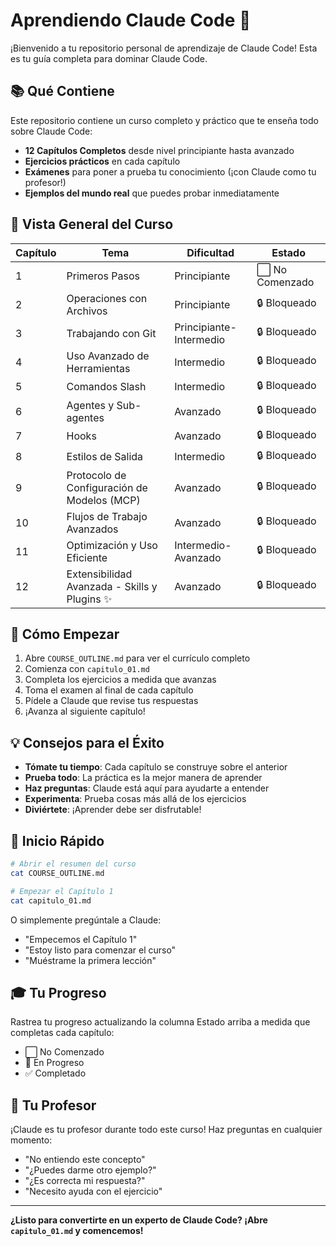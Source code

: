 # Aprendiendo Claude Code 🚀

¡Bienvenido a tu repositorio personal de aprendizaje de Claude Code! Esta es tu guía completa para dominar Claude Code.

## 📚 Qué Contiene

Este repositorio contiene un curso completo y práctico que te enseña todo sobre Claude Code:

- **12 Capítulos Completos** desde nivel principiante hasta avanzado
- **Ejercicios prácticos** en cada capítulo
- **Exámenes** para poner a prueba tu conocimiento (¡con Claude como tu profesor!)
- **Ejemplos del mundo real** que puedes probar inmediatamente

## 🎯 Vista General del Curso

| Capítulo | Tema | Dificultad | Estado |
|---------|-------|------------|--------|
| 1 | Primeros Pasos | Principiante | ⬜ No Comenzado |
| 2 | Operaciones con Archivos | Principiante | 🔒 Bloqueado |
| 3 | Trabajando con Git | Principiante-Intermedio | 🔒 Bloqueado |
| 4 | Uso Avanzado de Herramientas | Intermedio | 🔒 Bloqueado |
| 5 | Comandos Slash | Intermedio | 🔒 Bloqueado |
| 6 | Agentes y Sub-agentes | Avanzado | 🔒 Bloqueado |
| 7 | Hooks | Avanzado | 🔒 Bloqueado |
| 8 | Estilos de Salida | Intermedio | 🔒 Bloqueado |
| 9 | Protocolo de Configuración de Modelos (MCP) | Avanzado | 🔒 Bloqueado |
| 10 | Flujos de Trabajo Avanzados | Avanzado | 🔒 Bloqueado |
| 11 | Optimización y Uso Eficiente | Intermedio-Avanzado | 🔒 Bloqueado |
| 12 | Extensibilidad Avanzada - Skills y Plugins ✨ | Avanzado | 🔒 Bloqueado |

## 🚀 Cómo Empezar

1. Abre `COURSE_OUTLINE.md` para ver el currículo completo
2. Comienza con `capitulo_01.md`
3. Completa los ejercicios a medida que avanzas
4. Toma el examen al final de cada capítulo
5. Pídele a Claude que revise tus respuestas
6. ¡Avanza al siguiente capítulo!

## 💡 Consejos para el Éxito

- **Tómate tu tiempo**: Cada capítulo se construye sobre el anterior
- **Prueba todo**: La práctica es la mejor manera de aprender
- **Haz preguntas**: Claude está aquí para ayudarte a entender
- **Experimenta**: Prueba cosas más allá de los ejercicios
- **Diviértete**: ¡Aprender debe ser disfrutable!

## 📖 Inicio Rápido

```bash
# Abrir el resumen del curso
cat COURSE_OUTLINE.md

# Empezar el Capítulo 1
cat capitulo_01.md
```

O simplemente pregúntale a Claude:
- "Empecemos el Capítulo 1"
- "Estoy listo para comenzar el curso"
- "Muéstrame la primera lección"

## 🎓 Tu Progreso

Rastrea tu progreso actualizando la columna Estado arriba a medida que completas cada capítulo:
- ⬜ No Comenzado
- 📖 En Progreso
- ✅ Completado

## 🤝 Tu Profesor

¡Claude es tu profesor durante todo este curso! Haz preguntas en cualquier momento:
- "No entiendo este concepto"
- "¿Puedes darme otro ejemplo?"
- "¿Es correcta mi respuesta?"
- "Necesito ayuda con el ejercicio"

---

**¿Listo para convertirte en un experto de Claude Code? ¡Abre `capitulo_01.md` y comencemos!**

